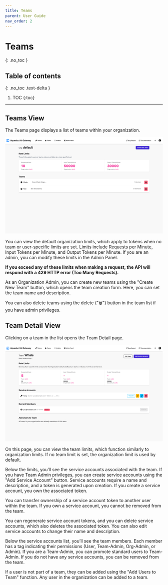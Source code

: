 ```yaml
---
title: Teams
parent: User Guide
nav_order: 2
---
```


# Teams
{: .no_toc }

## Table of contents
{: .no_toc .text-delta }

1. TOC
{:toc}

---

## Teams View

The Teams page displays a list of teams within your organization.

![Teams Page](../assets/user_guide/teams_page.png)

You can view the default organization limits, which apply to tokens when no team or user-specific limits are set.
Limits include Requests per Minute, Input Tokens per Minute, and Output Tokens per Minute. If you are an admin, you can modify these
limits in the Admin Panel.

**If you exceed any of these limits when making a request, the API will respond with a 429 HTTP error (Too Many Requests).**

As an Organization Admin, you can create new teams using the "Create New Team" button, which opens the team creation form. Here,
you can set the team name and description.

You can also delete teams using the delete ("🗑") button in the team list if you have admin privileges.

## Team Detail View

Clicking on a team in the list opens the Team Detail page.

![Team Detail Page](../assets/user_guide/team_detail.png)

On this page, you can view the team limits, which function similarly to organization limits. If no team limit is set, the
organization limit is used by default.

Below the limits, you’ll see the service accounts associated with the team. If you have Team Admin privileges, you can create
service accounts using the "Add Service Account" button. Service accounts require a name and description, and a token is
generated upon creation. If you create a service account, you own the associated token.

You can transfer ownership of a service account token to another user within the team. If you own a service
account, you cannot be removed from the team.

You can regenerate service account tokens, and you can delete service accounts, which also deletes the associated token.
You can also edit service accounts to change their name and description.

Below the service accounts list, you’ll see the team members. Each member has a tag indicating their permissions (User,
Team-Admin, Org-Admin, or Admin). If you are a Team-Admin, you can promote standard users to Team-Admin. If you do not have any service accounts, you can be removed from the team.

If a user is not part of a team, they can be added using the "Add Users to Team" function. Any user in the organization can
be added to a team.
